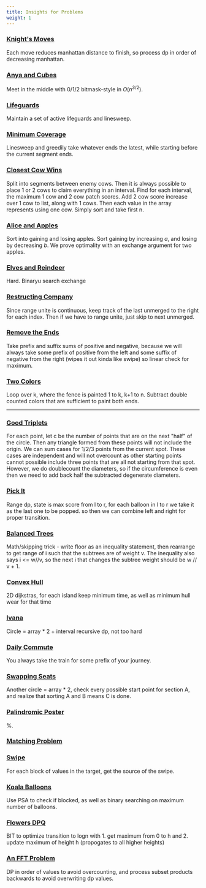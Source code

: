 ```yaml
---
title: Insights for Problems
weight: 1
---
```


### [Knight's Moves](https://codeforces.com/group/jtU6D2hVEi/contest/533280/problem/F)

Each move reduces manhattan distance to finish, so process dp in order of decreasing manhattan.

### [Anya and Cubes](https://codeforces.com/group/jtU6D2hVEi/contest/533251/problem/H)

Meet in the middle with 0/1/2 bitmask-style in $O(n^{3/2})$.

### [Lifeguards](https://codeforces.com/group/jtU6D2hVEi/contest/533251/problem/P)

Maintain a set of active lifeguards and linesweep.

### [Minimum Coverage](https://codeforces.com/group/jtU6D2hVEi/contest/533248/problem/G)

Linesweep and greedily take whatever ends the latest, while starting before the current segment ends.

### [Closest Cow Wins](https://codeforces.com/group/jtU6D2hVEi/contest/533249/problem/F)

Split into segments between enemy cows. Then it is always possible to place 1 or 2 cows to claim everything in an interval. Find for each interval, the maximum 1 cow and 2 cow patch scores. Add 2 cow score increase over 1 cow to list, along with 1 cows. Then each value in the array represents using one cow. Simply sort and take first n.

### [Alice and Apples](https://codeforces.com/group/jtU6D2hVEi/contest/533371/problem/G)

Sort into gaining and losing apples. Sort gaining by increasing $a$, and losing by decreasing $b$. We prove optimality with an exchange argument for two apples.

### [Elves and Reindeer](https://codeforces.com/group/jtU6D2hVEi/contest/533249/problem/G)

Hard. Binaryu search exchange 

### [Restructing Company](https://codeforces.com/group/jtU6D2hVEi/contest/533282/problem/G)

Since range unite is continuous, keep track of the last unmerged to the right for each index. Then if we have to range unite, just skip to next unmerged.

### [Remove the Ends](https://codeforces.com/contest/2064/problem/C)

Take prefix and suffix sums of positive and negative, because we will always take some prefix of positive from the left and some suffix of negative from the right (wipes it out kinda like swipe) so linear check for maximum.

### [Two Colors](https://codeforces.com/contest/2075/problem/C)

Loop over k, where the fence is painted 1 to k, k+1 to n. Subtract double counted colors that are sufficient to paint both ends.


---



### [Good Triplets](https://dmoj.ca/problem/ccc22s4)  

For each point, let c be the number of points that are on the next "half" of the circle. Then any triangle formed from these points will not include the origin. We can sum cases for 1/2/3 points from the current spot. These cases are independent and will not overcount as other starting points cannot possible include three points that are all not starting from that spot. However, we do doublecount the diameters, so if the circumference is even then we need to add back half the subtracted degenerate diameters.

### [Pick It](https://dmoj.ca/problem/pickit)  

Range dp, state is max score from l to r, for each balloon in l to r we take it as the last one to be popped. so then we can combine left and right for proper transition.

### [Balanced Trees](https://dmoj.ca/problem/ccc18s4) 

Math/skipping trick - write floor as an inequality statement, then rearrange to get range of i such that the subtrees are of weight v. The inequality also says i <= w//v, so the next i that changes the subtree weight should be w // v + 1.

### [Convex Hull](https://dmoj.ca/problem/ccc15s4)  

2D dijkstras, for each island keep minimum time, as well as minimum hull wear for that time

### [Ivana](https://dmoj.ca/problem/coci06c5p5)  

Circle = array * 2 + interval recursive dp, not too hard

### [Daily Commute](https://dmoj.ca/problem/ccc21s4)  

You always take the train for some prefix of your journey.

### [Swapping Seats](https://dmoj.ca/problem/ccc20s4)  

Another circle = array * 2, check every possible start point for section A, and realize that sorting A and B means C is done.

### [Palindromic Poster](https://dmoj.ca/problem/ccc23s3)  

%.

### [Matching Problem](https://dmoj.ca/problem/hkccc15s2)  

### [Swipe](https://dmoj.ca/problem/ccc24s3)

For each block of values in the target, get the source of the swipe.

### [Koala Balloons](https://dmoj.ca/problem/aac2p3)

Use PSA to check if blocked, as well as binary searching on maximum number of balloons.

### [Flowers DPQ](https://dmoj.ca/problem/dpq)

BIT to optimize transition to logn with 1. get maximum from 0 to h and 2. update maximum of height h (propogates to all higher heights)

### [An FFT Problem](https://dmoj.ca/problem/bts18p5)

DP in order of values to avoid overcounting, and process subset products backwards to avoid overwriting dp values.




